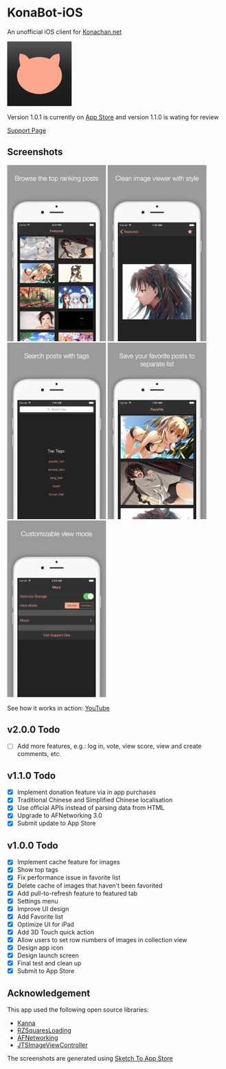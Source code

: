 # KonaBot-iOS

An unofficial iOS client for [Konachan.net](http://konachan.net)

<img src="./KonaBot/1024.png" width="150">

Version 1.0.1 is currently on [App Store](https://itunes.apple.com/us/app/konabot/id1055716649?ls=1&mt=8) and version 1.1.0 is wating for review

[Support Page](http://hkalexling.com/2015/11/05/konabot-support-page/)

## Screenshots

<img src="./KonaBot/screenshots/4.7%20Device%201.jpg" width="230">
<img src="./KonaBot/screenshots/4.7%20Device%202.jpg" width="230">
<img src="./KonaBot/screenshots/4.7%20Device%203.jpg" width="230">
<img src="./KonaBot/screenshots/4.7%20Device%204.jpg" width="230">
<img src="./KonaBot/screenshots/4.7%20Device%205.jpg" width="230">

See how it works in action: [YouTube](https://www.youtube.com/watch?v=GHr2EPdIcMo)

## v2.0.0 Todo

- [ ] Add more features, e.g.: log in, vote, view score, view and create comments, etc.

## v1.1.0 Todo

- [X] Implement donation feature via in app purchases
- [X] Traditional Chinese and Simplified Chinese localisation
- [X] Use official APIs instead of parsing data from HTML
- [X] Upgrade to AFNetworking 3.0
- [X] Submit update to App Store

## v1.0.0 Todo

- [X] Implement cache feature for images
- [X] Show top tags
- [X] Fix performance issue in favorite list
- [X] Delete cache of images that haven't been favorited
- [X] Add pull-to-refresh feature to featured tab
- [X] Settings menu
- [X] Improve UI design
- [X] Add Favorite list
- [X] Optimize UI for iPad
- [X] Add 3D Touch quick action
- [X] Allow users to set row numbers of images in collection view
- [X] Design app icon
- [X] Design launch screen
- [X] Final test and clean up
- [X] Submit to App Store

## Acknowledgement

This app used the following open source libraries:

- [Kanna](https://github.com/tid-kijyun/Kanna)
- [RZSquaresLoading](https://github.com/robinzhangx/RZSquaresLoading)
- [AFNetworking](https://github.com/AFNetworking/AFNetworking)
- [JTSImageViewController](https://github.com/jaredsinclair/JTSImageViewController)

The screenshots are generated using [Sketch To App Store](https://github.com/LaunchKit/SketchToAppStore)
